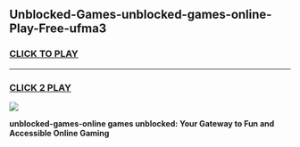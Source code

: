 
## Unblocked-Games-unblocked-games-online-Play-Free-ufma3
<h3>
<a href="https://premium76.site?title=unblocked-games-online&ref=15A">CLICK TO PLAY</a></h3>
<hr>

<h3>
<a href="https://premium76.site?title=unblocked-games-online&ref=15A">CLICK 2 PLAY</a>
  
</h3>

<a href="https://premium76.site?title=unblocked-games-online&ref=15A"><img src="https://clearcache.store/games.png"></a>


**unblocked-games-online games unblocked: Your Gateway to Fun and Accessible Online Gaming**
